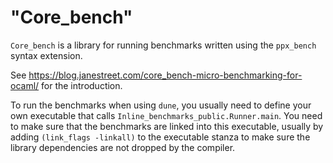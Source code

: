 "Core_bench"
============


`Core_bench` is a library for running benchmarks written
using the `ppx_bench` syntax extension.

See https://blog.janestreet.com/core_bench-micro-benchmarking-for-ocaml/ for the 
introduction.

To run the benchmarks when using `dune`, you usually need to define
your own executable that calls `Inline_benchmarks_public.Runner.main`. 
You need to make sure that the benchmarks are linked into this executable, usually 
by adding `(link_flags -linkall)` to the executable stanza to make sure the
library dependencies are not dropped by the compiler.
